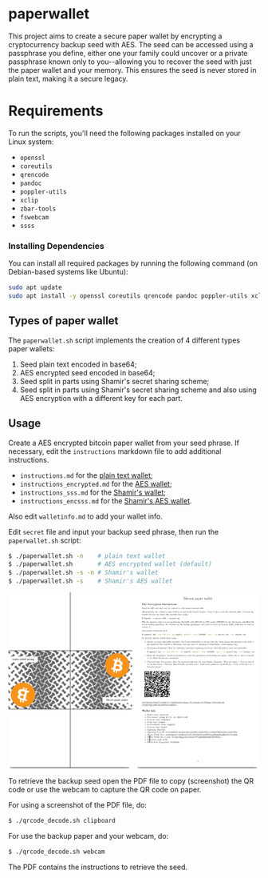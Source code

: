 # paperwallet

This project aims to create a secure paper wallet by encrypting a cryptocurrency backup seed with AES. The seed can be accessed using a passphrase you define, either one your family could uncover or a private passphrase known only to you--allowing you to recover the seed with just the paper wallet and your memory. This ensures the seed is never stored in plain text, making it a secure legacy.


# Requirements

To run the scripts, you'll need the following packages installed on your Linux system:

- `openssl`
- `coreutils`
- `qrencode`
- `pandoc`
- `poppler-utils`
- `xclip`
- `zbar-tools`
- `fswebcam`
- `ssss`
  
### Installing Dependencies

You can install all required packages by running the following command (on Debian-based systems like Ubuntu):

```bash
sudo apt update
sudo apt install -y openssl coreutils qrencode pandoc poppler-utils xclip zbar-tools fswebcam ssss
```

## Types of paper wallet

The `paperwallet.sh` script implements the creation of 4 different types paper wallets:

1. <a id="plaintextwallet">Seed plain text encoded in base64;</a>
2. <a id="aeswallet">AES encrypted seed encoded in base64;</a>
3. <a id="ssswallet">Seed split in parts using Shamir's secret sharing scheme;</a>
4. <a id="sssaeswallet">Seed split in parts using Shamir's secret sharing scheme and also using AES encryption with a different key for each part.</a>

## Usage

Create a AES encrypted bitcoin paper wallet from your seed phrase. If necessary, edit the `instructions` markdown file to add additional instructions. 

- `instructions.md` for the [plain text wallet](#plaintextwallet);
- `instructions_encrypted.md` for the [AES wallet](#aeswallet);
- `instructions_sss.md` for the [Shamir's wallet](#ssswallet);
- `instructions_encsss.md` for the [Shamir's AES wallet](#sssaeswallet).

Also edit `walletinfo.md` to add your wallet info.

Edit `secret` file and input your backup seed phrase, then run the `paperwallet.sh` script:

```bash
$ ./paperwallet.sh -n    # plain text wallet
$ ./paperwallet.sh       # AES encrypted wallet (default)
$ ./paperwallet.sh -s -n # Shamir's wallet
$ ./paperwallet.sh -s    # Shamir's AES wallet
```

![PDF of the paperwallet created](paperwallet.png)

To retrieve the backup seed open the PDF file to copy (screenshot) the QR code or use the webcam to capture the QR code on paper. 

For using a screenshot of the PDF file, do:

```bash
$ ./qrcode_decode.sh clipboard
```

For use the backup paper and your webcam, do:
```bash
$ ./qrcode_decode.sh webcam
```
The PDF contains the instructions to retrieve the seed.
